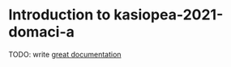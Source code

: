 # Introduction to kasiopea-2021-domaci-a

TODO: write [great documentation](http://jacobian.org/writing/what-to-write/)

